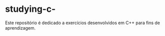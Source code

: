# studying-c-
Este repositório é dedicado a exercícios desenvolvidos em C++ para fins de aprendizagem.
